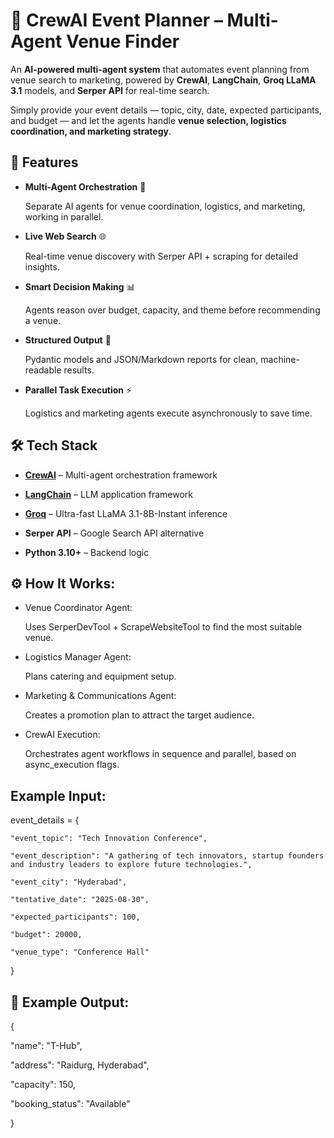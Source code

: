 # 🎯 CrewAI Event Planner – Multi-Agent Venue Finder

An **AI-powered multi-agent system** that automates event planning from venue search to marketing, powered by **CrewAI**, **LangChain**, **Groq LLaMA 3.1** models, and **Serper API** for real-time search.  

Simply provide your event details — topic, city, date, expected participants, and budget — and let the agents handle **venue selection, logistics coordination, and marketing strategy**.

## 🚀 Features

- **Multi-Agent Orchestration** 🤖  

  Separate AI agents for venue coordination, logistics, and marketing, working in parallel.

- **Live Web Search** 🌐  

  Real-time venue discovery with Serper API + scraping for detailed insights.

- **Smart Decision Making** 📊  

  Agents reason over budget, capacity, and theme before recommending a venue.

- **Structured Output** 📂  

  Pydantic models and JSON/Markdown reports for clean, machine-readable results.

- **Parallel Task Execution** ⚡ 

  Logistics and marketing agents execute asynchronously to save time.

## 🛠️ Tech Stack

- **[CrewAI](https://github.com/joaomdmoura/crewai)** – Multi-agent orchestration framework  

- **[LangChain](https://www.langchain.com/)** – LLM application framework  

- **[Groq](https://groq.com/)** – Ultra-fast LLaMA 3.1-8B-Instant inference  

- **Serper API** – Google Search API alternative  

- **Python 3.10+** – Backend logic

## ⚙️ How It Works:

- Venue Coordinator Agent:

    Uses SerperDevTool + ScrapeWebsiteTool to find the most suitable venue.

- Logistics Manager Agent:

    Plans catering and equipment setup.

- Marketing & Communications Agent:

    Creates a promotion plan to attract the target audience.

- CrewAI Execution:
    
    Orchestrates agent workflows in sequence and parallel, based on async_execution flags.

## Example Input:

event_details = {

    "event_topic": "Tech Innovation Conference",

    "event_description": "A gathering of tech innovators, startup founders and industry leaders to explore future technologies.",
    
    "event_city": "Hyderabad",
    
    "tentative_date": "2025-08-30",
    
    "expected_participants": 100,
    
    "budget": 20000,
    
    "venue_type": "Conference Hall"
}

## 📜 Example Output:

{

  "name": "T-Hub",

  "address": "Raidurg, Hyderabad",
  
  "capacity": 150,
  
  "booking_status": "Available"
  
}



